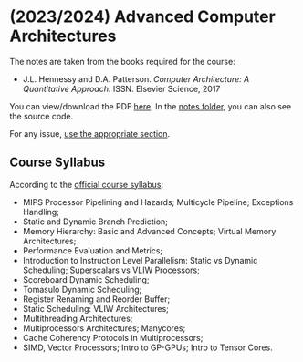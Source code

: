 # (2023/2024) Advanced Computer Architectures

The notes are taken from the books required for the course: 

- J.L. Hennessy and D.A. Patterson. *Computer Architecture: A Quantitative Approach.* ISSN. Elsevier Science, 2017

You can view/download the PDF [here](notes/advanced-computer-architectures.pdf). In the [notes folder](notes/), you can also see the source code.

For any issue, [use the appropriate section](https://github.com/AndreVale69/HPC-E-PoliMI-university-notes/issues).

## Course Syllabus

According to the [official course syllabus](https://www11.ceda.polimi.it/schedaincarico/schedaincarico/controller/scheda_pubblica/SchedaPublic.do?&evn_default=evento&c_classe=811665&polij_device_category=DESKTOP&__pj0=0&__pj1=a2371dfe42c445902f26876b75ed91e1):

- MIPS Processor Pipelining and Hazards; Multicycle Pipeline; Exceptions Handling;
- Static and Dynamic Branch Prediction;
- Memory Hierarchy: Basic and Advanced Concepts; Virtual Memory Architectures;
- Performance Evaluation and Metrics;
- Introduction to Instruction Level Parallelism: Static vs Dynamic Scheduling; Superscalars vs VLIW Processors;
- Scoreboard Dynamic Scheduling;
- Tomasulo Dynamic Scheduling;
- Register Renaming and Reorder Buffer;
- Static Scheduling: VLIW Architectures;
- Multithreading Architectures;
- Multiprocessors Architectures; Manycores;
- Cache Coherency Protocols in Multiprocessors;
- SIMD, Vector Processors; Intro to GP-GPUs; Intro to Tensor Cores.
